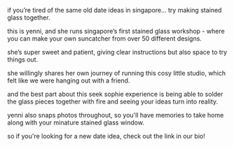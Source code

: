 if you’re tired of the same old date ideas in singapore…
try making stained glass together.

this is yenni, and she runs 
singapore’s first stained glass workshop -
where you can make your own suncatcher from over 50 different designs.

she’s super sweet and patient, 
giving clear instructions 
but also space to try things out.

she willingly shares her own journey of running this cosy little studio,
which felt like we were hanging out with a friend.

and the best part about this seek sophie experience is 
being able to solder the glass pieces together with fire
and seeing your ideas turn into reality.

yenni also snaps photos throughout,
so you'll have memories to take home along with
your minature stained glass window.

so if you're looking for a new date idea, check out the link in our bio!



